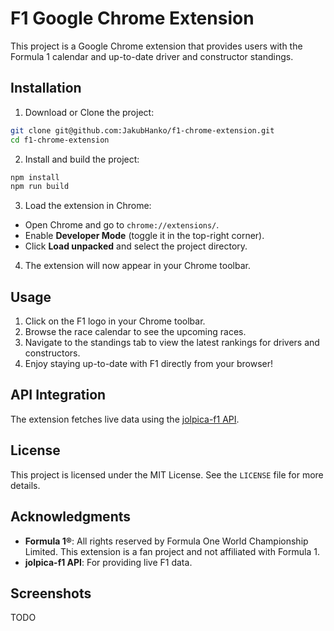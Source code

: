 # F1 Google Chrome Extension

This project is a Google Chrome extension that provides users with the Formula 1 calendar and up-to-date driver and constructor standings.

## Installation

1. Download or Clone the project:

```bash
git clone git@github.com:JakubHanko/f1-chrome-extension.git
cd f1-chrome-extension
```

2. Install and build the project:

```bash
npm install
npm run build
```

3. Load the extension in Chrome:

- Open Chrome and go to `chrome://extensions/`.
- Enable **Developer Mode** (toggle it in the top-right corner).
- Click **Load unpacked** and select the project directory.

4. The extension will now appear in your Chrome toolbar.

## Usage

1. Click on the F1 logo in your Chrome toolbar.
2. Browse the race calendar to see the upcoming races.
3. Navigate to the standings tab to view the latest rankings for drivers and constructors.
4. Enjoy staying up-to-date with F1 directly from your browser!

## API Integration

The extension fetches live data using the [jolpica-f1 API](https://github.com/jolpica/jolpica-f1).

## License

This project is licensed under the MIT License. See the `LICENSE` file for more details.

## Acknowledgments

- **Formula 1®**: All rights reserved by Formula One World Championship Limited. This extension is a fan project and not affiliated with Formula 1.
- **jolpica-f1 API**: For providing live F1 data.

## Screenshots

TODO
